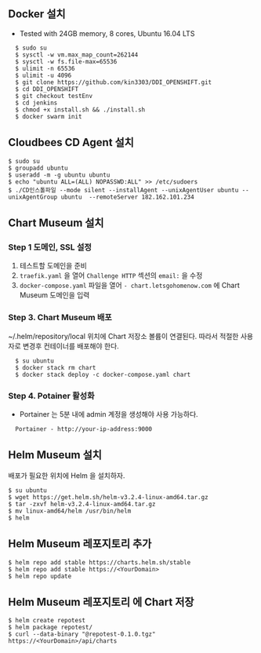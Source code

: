 
## Docker 설치

- Tested with 24GB memory, 8 cores,  Ubuntu 16.04 LTS  

```console
  $ sudo su 
  $ sysctl -w vm.max_map_count=262144
  $ sysctl -w fs.file-max=65536
  $ ulimit -n 65536
  $ ulimit -u 4096
  $ git clone https://github.com/kin3303/DDI_OPENSHIFT.git
  $ cd DDI_OPENSHIFT
  $ git checkout testEnv
  $ cd jenkins
  $ chmod +x install.sh && ./install.sh
  $ docker swarm init
```

## Cloudbees CD Agent 설치

```console
$ sudo su
$ groupadd ubuntu
$ useradd -m -g ubuntu ubuntu
$ echo "ubuntu ALL=(ALL) NOPASSWD:ALL" >> /etc/sudoers
$ ./CD인스톨파일 --mode silent --installAgent --unixAgentUser ubuntu --unixAgentGroup ubuntu  --remoteServer 182.162.101.234
```

## Chart Museum 설치
 
###  Step 1 도메인, SSL 설정

1. 테스트할 도메인을 준비
2. `traefik.yaml` 을 열어 `Challenge HTTP` 섹션의  `email:`  을 수정 
3. `docker-compose.yaml` 파일을 열어 `- chart.letsgohomenow.com` 에 Chart Museum 도메인을 입력 


###  Step 3. Chart Museum 배포

~/.helm/repository/local 위치에 Chart 저장소 볼륨이 연결된다.
 따라서 적절한 사용자로 변경후 컨테이너를 배포해야 한다.
 
```console
  $ su ubuntu
  $ docker stack rm chart
  $ docker stack deploy -c docker-compose.yaml chart 
```

### Step 4. Potainer 활성화

- Portainer 는 5분 내에 admin 계정을 생성해야 사용 가능하다. 

```
  Portainer - http://your-ip-address:9000
```


## Helm Museum 설치

배포가 필요한 위치에 Helm 을 설치하자.

```console
$ su ubuntu
$ wget https://get.helm.sh/helm-v3.2.4-linux-amd64.tar.gz
$ tar -zxvf helm-v3.2.4-linux-amd64.tar.gz
$ mv linux-amd64/helm /usr/bin/helm
$ helm
```

## Helm Museum 레포지토리 추가

```console
$ helm repo add stable https://charts.helm.sh/stable
$ helm repo add stable https://<YourDomain>
$ helm repo update
```

## Helm Museum 레포지토리 에 Chart 저장

```console
$ helm create repotest
$ helm package repotest/
$ curl --data-binary "@repotest-0.1.0.tgz" https://<YourDomain>/api/charts
```

